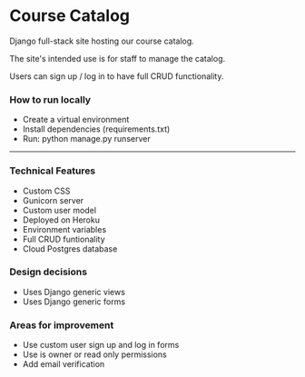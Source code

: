 # Course Catalog

Django full-stack site hosting our course catalog.

The site's intended use is for staff to manage the catalog.

Users can sign up / log in to have full CRUD functionality.

### How to run locally

- Create a virtual environment
- Install dependencies (requirements.txt)
- Run: python manage.py runserver

---

### Technical Features

- Custom CSS
- Gunicorn server
- Custom user model
- Deployed on Heroku
- Environment variables
- Full CRUD funtionality
- Cloud Postgres database

### Design decisions

- Uses Django generic views
- Uses Django generic forms

### Areas for improvement

- Use custom user sign up and log in forms
- Use is owner or read only permissions
- Add email verification
